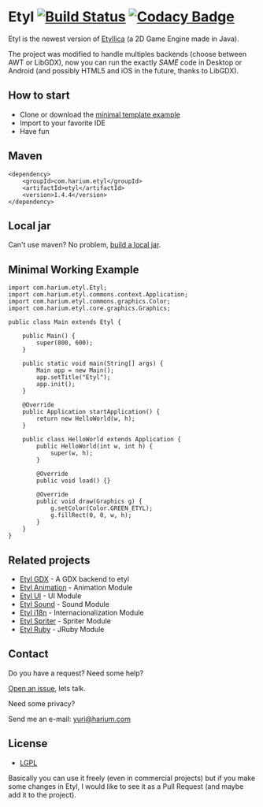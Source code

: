 # Etyl [![Build Status](https://travis-ci.org/Harium/etyl.svg?branch=master)](https://travis-ci.org/Harium/etyl) [![Codacy Badge](https://api.codacy.com/project/badge/Grade/4fe7372ce73741bf9955eb133e05e85b)](https://www.codacy.com/app/yuripourre/etyl?utm_source=github.com&amp;utm_medium=referral&amp;utm_content=Harium/etyl&amp;utm_campaign=Badge_Grade)

Etyl is the newest version of [Etyllica](https://github.com/etyllica/etyllica) (a 2D Game Engine made in Java).

The project was modified to handle multiples backends (choose between AWT or LibGDX), now you can run the exactly *SAME* code in Desktop or Android (and possibly HTML5 and iOS in the future, thanks to LibGDX).

## How to start

- Clone or download the [minimal template example](https://github.com/Harium/etyl-template)
- Import to your favorite IDE
- Have fun

## Maven
```
<dependency>
    <groupId>com.harium.etyl</groupId>
    <artifactId>etyl</artifactId>
    <version>1.4.4</version>
</dependency>
```

## Local jar
Can't use maven? No problem, [build a local jar](https://github.com/Harium/etyl/wiki/Building-a-local-jar).

## Minimal Working Example
```
import com.harium.etyl.Etyl;
import com.harium.etyl.commons.context.Application;
import com.harium.etyl.commons.graphics.Color;
import com.harium.etyl.core.graphics.Graphics;

public class Main extends Etyl {

    public Main() {
        super(800, 600);
    }

    public static void main(String[] args) {
        Main app = new Main();
        app.setTitle("Etyl");
        app.init();
    }

    @Override
    public Application startApplication() {
        return new HelloWorld(w, h);
    }

    public class HelloWorld extends Application {
        public HelloWorld(int w, int h) {
            super(w, h);
        }

        @Override
        public void load() {}

        @Override
        public void draw(Graphics g) {
            g.setColor(Color.GREEN_ETYL);
            g.fillRect(0, 0, w, h);
        }
    }
}
```

## Related projects
- [Etyl GDX](https://github.com/Harium/etyl-gdx) - A GDX backend to etyl
- [Etyl Animation](https://github.com/Harium/etyl-animation) - Animation Module
- [Etyl UI](https://github.com/Harium/etyl-ui) - UI Module
- [Etyl Sound](https://github.com/Harium/etyl-sound) - Sound Module
- [Etyl i18n](https://github.com/Harium/etyl-i18n) - Internacionalization Module
- [Etyl Spriter](https://github.com/Harium/etyl-spriter) - Spriter Module
- [Etyl Ruby](https://github.com/Harium/etyl-ruby) - JRuby Module

## Contact
Do you have a request? Need some help?

[Open an issue](https://github.com/Harium/etyl/issues/new), lets talk.

Need some privacy?

Send me an e-mail: yuri@harium.com

## License
- [LGPL](http://www.gnu.org/licenses/lgpl.txt)

Basically you can use it freely (even in commercial projects) but if you
make some changes in Etyl, I would like to see it as a Pull Request (and
maybe add it to the project).
